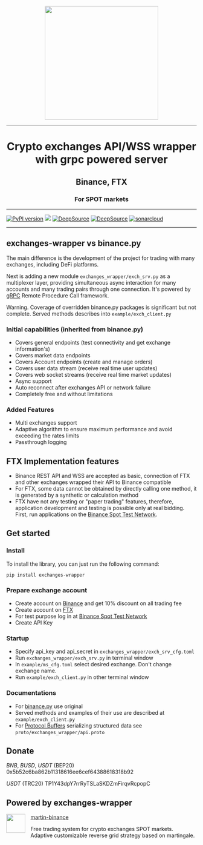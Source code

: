 
<p align="center"><img src="https://raw.githubusercontent.com/gist/DogsTailFarmer/167eaf65cebfe95d954082c7f181a2cc/raw/a67270de8663ad3de4733330ff64c9ba3153f87d/Logo%202v3.svg" width="300"></p>

***
<h1 align="center">Crypto exchanges API/WSS wrapper with grpc powered server</h1>

<h2 align="center">Binance, FTX</h2>

<h3 align="center">For SPOT markets</h2>

***
<a href="https://badge.fury.io/py/exchanges-wrapper"><img src="https://badge.fury.io/py/exchanges-wrapper.svg" alt="PyPI version"></a>
<a href="https://codeclimate.com/github/DogsTailFarmer/exchanges-wrapper/maintainability"><img src="https://api.codeclimate.com/v1/badges/f333ab9b1f3024699e09/maintainability" /></a>
<a href="https://deepsource.io/gh/DogsTailFarmer/exchanges-wrapper/?ref=repository-badge}" target="_blank"><img alt="DeepSource" title="DeepSource" src="https://deepsource.io/gh/DogsTailFarmer/exchanges-wrapper.svg/?label=resolved+issues&token=XuG5PmzMiKlDL921-qREIuX_"/></a>
<a href="https://deepsource.io/gh/DogsTailFarmer/exchanges-wrapper/?ref=repository-badge}" target="_blank"><img alt="DeepSource" title="DeepSource" src="https://deepsource.io/gh/DogsTailFarmer/exchanges-wrapper.svg/?label=active+issues&token=XuG5PmzMiKlDL921-qREIuX_"/></a>
<a href="https://sonarcloud.io/summary/new_code?id=DogsTailFarmer_exchanges-wrapper" target="_blank"><img alt="sonarcloud" title="sonarcloud" src="https://sonarcloud.io/api/project_badges/measure?project=DogsTailFarmer_exchanges-wrapper&metric=alert_status"/></a>
***

## exchanges-wrapper vs binance.py
The main difference is the development of the project for trading with many exchanges, including DeFi platforms.

Next is adding a new module ```exchanges_wrapper/exch_srv.py``` as a multiplexer layer, providing simultaneous async interaction for many accounts
and many trading pairs through one connection. It's powered by [gRPC](https://grpc.io/about/)
Remote Procedure Call framework.

Warning. Coverage of overridden binance.py packages is significant but not complete.
Served methods describes into ```example/exch_client.py```

### Initial capabilities (inherited from binance.py)
- Covers general endpoints (test connectivity and get exchange information's)
- Covers market data endpoints
- Covers Account endpoints (create and manage orders)
- Covers user data stream (receive real time user updates)
- Covers web socket streams (receive real time market updates)
- Async support
- Auto reconnect after exchanges API or network failure
- Completely free and without limitations

### Added Features
- Multi exchanges support
- Adaptive algorithm to ensure maximum performance and avoid exceeding the rates limits
- Passthrough logging

## FTX Implementation features
- Binance REST API and WSS are accepted as basic, connection of FTX and other exchanges
wrapped their API to Binance compatible
- For FTX, some data cannot be obtained by directly calling one method, it is generated by a synthetic or calculation
method
- FTX have not any testing or "paper trading" features, therefore, application development and testing is possible only
at real bidding. First, run applications on the [Binance Spot Test Network](https://testnet.binance.vision/).

## Get started
### Install
To install the library, you can just run the following command:
```console
pip install exchanges-wrapper
```
### Prepare exchange account
* Create account on [Binance](https://accounts.binance.com/en/register?ref=QCS4OGWR) and get 10% discount on all trading
fee
* Create account on [FTX](https://ftx.com/profile#a=62025440)
* For test purpose log in at [Binance Spot Test Network](https://testnet.binance.vision/)
* Create API Key

### Startup
* Specify api_key and api_secret in ```exchanges_wrapper/exch_srv_cfg.toml```
* Run ```exchanges_wrapper/exch_srv.py``` in terminal window
* In ```example/ms_cfg.toml``` select desired exchange. Don't change exchange name.
* Run ```example/exch_client.py``` in other terminal window

### Documentations
* For [binance.py](https://th0rgal.gitbook.io/binance-py/) use original
* Served methods and examples of their use are described at ```example/exch_client.py```
* For [Protocol Buffers](https://developers.google.com/protocol-buffers/docs/overview) serializing structured data
see ```proto/exchanges_wrapper/api.proto```

## Donate
*BNB*, *BUSD*, *USDT* (BEP20) 0x5b52c6ba862b11318616ee6cef64388618318b92

*USDT* (TRC20) TP1Y43dpY7rrRyTSLaSKDZmFirqvRcpopC

## Powered by exchanges-wrapper

<html>
 <head>
  <style>
   figcaption {
    text-align: center;
   }
   .left {
    float: left;
    margin: 0 1em 1em 0;
   }
   .right{
    float: right;
    margin: 0 0 1em 1em;
   }
  </style>
 </head>
 <body>
  <figure class="left">
   <img src="https://github.com/DogsTailFarmer/martin-binance/raw/public/doc/Modified%20martingale.svg" width=50" alt="">
  </figure>
    <a href="https://github.com/DogsTailFarmer/martin-binance">martin-binance</a>
 </body>
</html>

Free trading system for crypto exchanges SPOT markets. Adaptive customizable reverse grid strategy based on martingale.
